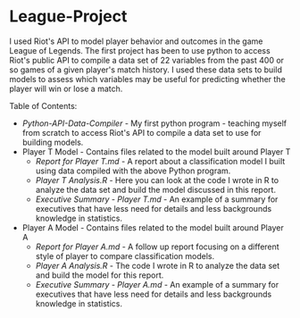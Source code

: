 # League-Project
I used Riot's API to model player behavior and outcomes in the game League of Legends.  The first project has been to use python to access Riot's public API to compile a data set of 22 variables from the past 400 or so games of a given player's match history.  I used these data sets to build models to assess which variables may be useful for predicting whether the player will win or lose a match.

Table of Contents:
* *Python-API-Data-Compiler* - My first python program - teaching myself from scratch to access Riot's API to compile a data set to use for building models.
* Player T Model - Contains files related to the model built around Player T
  * *Report for Player T.md* - A report about a classification model I built using data compiled with the above Python program.  
  * *Player T Analysis.R* - Here you can look at the code I wrote in R to analyze the data set and build the model discussed in this report.  
  * *Executive Summary - Player T.md* - An example of a summary for executives that have less need for details and less backgrounds knowledge in statistics.
* Player A Model - Contains files related to the model built around Player A 
  *  *Report for Player A.md* - A follow up report focusing on a different style of player to compare classification models.  
  * *Player A Analysis.R* - The code I wrote in R to analyze the data set and build the model for this report.
  * *Executive Summary - Player A.md* - An example of a summary for executives that have less need for details and less backgrounds knowledge in statistics.
